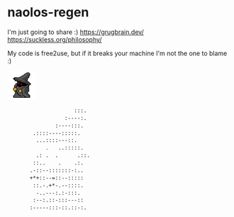 # naolos-regen

I'm just going to share :) 
https://grugbrain.dev/ 
https://suckless.org/philosophy/

My code is free2use, but if it breaks your machine I'm not the one to blame :)

![magisk](magisk.png "🗿🗿🗿🗿🗿🗿")
```bash
                     :::.
                  :----:.
               :----:::.
        .::::----:::::.
         ...::::---::.
            .   ..:::::.
         .: .  .      .::.
        ::..    .    .:.
       .-::--:::::::-:..
       +*+::--=::--:::::
        ::.-.+*-.--::::.
         -..---:.:-:::.
        :--:.::-:::---::
       :-----:::-::.::-:.

```
